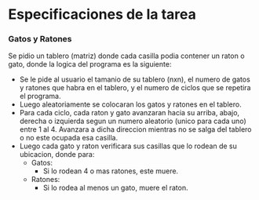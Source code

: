 # Especificaciones de la tarea
### Gatos y Ratones
Se pidio un tablero (matriz) donde cada casilla podia contener un raton o gato, donde la logica del programa es la siguiente:

- Se le pide al usuario el tamanio de su tablero (nxn), el numero de gatos y ratones que habra en el tablero, y el numero de ciclos que se repetira el programa.
- Luego aleatoriamente se colocaran los gatos y ratones en el tablero.
- Para cada ciclo, cada raton y gato avanzaran hacia su arriba, abajo, derecha o izquierda segun un numero aleatorio (unico para cada uno) entre 1 al 4. Avanzara a dicha direccion mientras no se salga del tablero o no este ocupada esa casilla.
- Luego cada gato y raton verificara sus casillas que lo rodean de su ubicacion, donde para:
    + Gatos: 
        * Si lo rodean 4 o mas ratones, este muere.
    + Ratones:
        * Si lo rodea al menos un gato, muere el raton.


